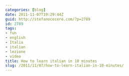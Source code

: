```yaml
---
categories: [blog]
date: 2011-11-07T19:29:44Z
guid: http://stefanocecere.com/?p=2789
id: 2789
tags:
- fun
- english
- Italia
- italian
- lezione
- video
title: How to learn italian in 10 minutes
slug: /2011/11/07/how-to-learn-italian-in-10-minutes/
---
```


